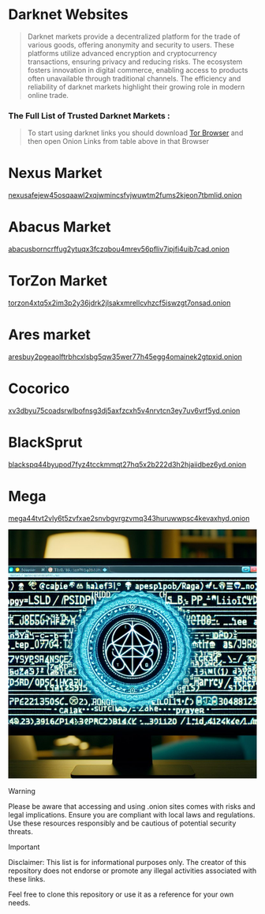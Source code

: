 # Darknet Websites

> Darknet markets provide a decentralized platform for the trade of various goods, offering anonymity and security to users. These platforms utilize advanced encryption and cryptocurrency transactions, ensuring privacy and reducing risks. The ecosystem fosters innovation in digital commerce, enabling access to products often unavailable through traditional channels. The efficiency and reliability of darknet markets highlight their growing role in modern online trade.

### The Full List of Trusted Darknet Markets :

> To start using darknet links you should download [Tor Browser](https://www.torproject.org/) and then open Onion Links from table above in that Browser

# Nexus Market
[nexusafejew45osqaawl2xqjwmincsfvjwuwtm2fums2kjeon7tbmlid.onion](http://nexusafejew45osqaawl2xqjwmincsfvjwuwtm2fums2kjeon7tbmlid.onion)

# Abacus Market
[abacusborncrffug2ytuqx3fczqbou4mrev56pfliv7ipjfi4uib7cad.onion](http://abacusborncrffug2ytuqx3fczqbou4mrev56pfliv7ipjfi4uib7cad.onion)

# TorZon Market
[torzon4xtq5x2im3p2y36jdrk2jlsakxmrellcvhzcf5iswzgt7onsad.onion](http://torzon4xtq5x2im3p2y36jdrk2jlsakxmrellcvhzcf5iswzgt7onsad.onion)

# Ares market
[aresbuy2pgeaolftrbhcxlsbg5qw35wer77h45egg4omainek2gtpxid.onion](http://aresbuy2pgeaolftrbhcxlsbg5qw35wer77h45egg4omainek2gtpxid.onion)

# Cocorico
[xv3dbyu75coadsrwlbofnsg3dj5axfzcxh5v4nrvtcn3ey7uv6vrf5yd.onion](http://xv3dbyu75coadsrwlbofnsg3dj5axfzcxh5v4nrvtcn3ey7uv6vrf5yd.onion)

# BlackSprut
[blackspq44byupod7fyz4tcckmmqt27hq5x2b222d3h2hjaiidbez6yd.onion](http://blackspq44byupod7fyz4tcckmmqt27hq5x2b222d3h2hjaiidbez6yd.onion)

# Mega
[mega44tvt2vly6t5zvfxae2snvbgvrgzvmq343huruwwpsc4kevaxhyd.onion](http://mega44tvt2vly6t5zvfxae2snvbgvrgzvmq343huruwwpsc4kevaxhyd.onion)



![dark web drug marketplace](https://github.com/darknetwebsitesgflpx/darknetwebsites/raw/main/796.jpg)



> [!WARNING]
> Please be aware that accessing and using .onion sites comes with risks and legal implications. Ensure you are compliant with local laws and regulations. Use these resources responsibly and be cautious of potential security threats.

> [!IMPORTANT]
> Disclaimer: This list is for informational purposes only. The creator of this repository does not endorse or promote any illegal activities associated with these links.

Feel free to clone this repository or use it as a reference for your own needs.
